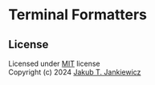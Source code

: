 # Terminal Formatters


## License
Licensed under [MIT](http://opensource.org/licenses/MIT) license<br/>
Copyright (c) 2024 [Jakub T. Jankiewicz](https://jcubic.pl/me)
